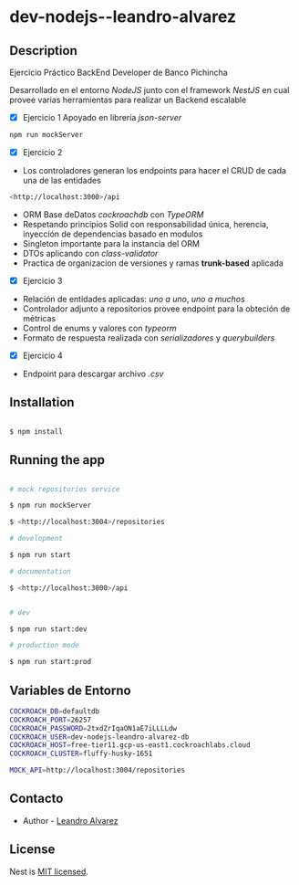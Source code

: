 # dev-nodejs--leandro-alvarez

  

## Description

  

Ejercicio Práctico BackEnd Developer de Banco Pichincha

Desarrollado en el entorno _NodeJS_ junto con el framework _NestJS_ en cual provee varias herramientas para realizar un Backend escalable
  
- [X] Ejercicio 1
Apoyado en librería _json-server_
```bash
npm run mockServer
```
- [X] Ejercicio 2
- Los controladores generan los endpoints para hacer el CRUD de cada una de las entidades 
```bash
<http://localhost:3000>/api
```
- ORM Base deDatos _cockroachdb_ con _TypeORM_
- Respetando principios Solid con responsabilidad única, herencia, inyección de dependencias basado en modulos 
- Singleton importante para la instancia del ORM
- DTOs aplicando con _class-validator_
- Practica de organizacion de versiones y ramas **trunk-based** aplicada 

- [X] Ejercicio 3
- Relación de entidades aplicadas: _uno a uno_, _uno a muchos_
- Controlador adjunto a repositorios provee endpoint para la obteción de métricas 
- Control de enums y valores con _typeorm_
- Formato de respuesta realizada con _serializadores_ y _querybuilders_

- [X] Ejercicio 4
- Endpoint para descargar archivo _.csv_ 
    

## Installation
 

```bash

$ npm install

```

  

## Running the app

  

```bash

# mock repositories service

$ npm run mockServer

$ <http://localhost:3004>/repositories

# development

$ npm run start

# documentation

$ <http://localhost:3000>/api


# dev

$ npm run start:dev

# production mode

$ npm run start:prod
```


## Variables de Entorno

 
```bash
COCKROACH_DB=defaultdb
COCKROACH_PORT=26257
COCKROACH_PASSWORD=2txdZrIqaON1aE7iLLLLdw
COCKROACH_USER=dev-nodejs-leandro-alvarez-db
COCKROACH_HOST=free-tier11.gcp-us-east1.cockroachlabs.cloud
COCKROACH_CLUSTER=fluffy-husky-1651

MOCK_API=http://localhost:3004/repositories
```
  

## Contacto

  

- Author - [Leandro Alvarez](https://www.linkedin.com/in/leandroalvarezs/)

  

## License

  

Nest is [MIT licensed](LICENSE).

